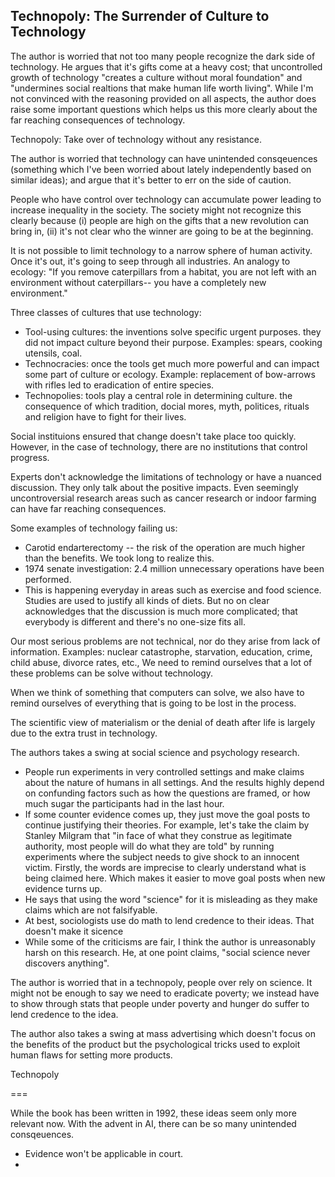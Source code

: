 ## Technopoly: The Surrender of Culture to Technology

The author is worried that not too many people recognize the dark side of technology. He argues that it's gifts come at a heavy cost; that uncontrolled growth of technology "creates a culture without moral foundation" and "undermines social realtions that make human life worth living". While I'm not convinced with the reasoning provided on all aspects, the author does raise some important questions which helps us this more clearly about the far reaching consequences of technology. 

Technopoly: Take over of technology without any resistance. 

The author is worried that technology can have unintended consqeuences (something which I've been worried about lately independently based on similar ideas); and argue that it's better to err on the side of caution. 

People who have control over technology can accumulate power leading to increase inequality in the society. The society might not recognize this clearly because (i) people are high on the gifts that a new revolution can bring in, (ii) it's not clear who the winner are going to be at the beginning. 

It is not possible to limit technology to a narrow sphere of human activity. Once it's out, it's going to seep through all industries. An analogy to ecology: "If you remove caterpillars from a habitat, you are not left with an environment without caterpillars-- you have a completely new environment."

Three classes of cultures that use technology:
- Tool-using cultures: the inventions solve specific urgent purposes. they did not impact culture beyond their purpose. Examples: spears, cooking utensils, coal.
- Technocracies: once the tools get much more powerful and can impact some part of culture or ecology. Example: replacement of bow-arrows with rifles led to eradication of entire species. 
- Technopolies: tools play a central role in determining culture. the consequence of which tradition, docial mores, myth, politices, rituals and religion have to fight for their lives. 

Social instituions ensured that change doesn't take place too quickly. However, in the case of technology, there are no institutions that control progress. 

Experts don't acknowledge the limitations of technology or have a nuanced discussion. They only talk about the positive impacts. Even seemingly uncontroversial research areas such as cancer research or indoor farming can have far reaching consequences.

Some examples of technology failing us:
- Carotid endarterectomy -- the risk of the operation are much higher than the benefits. We took long to realize this.
- 1974 senate investigation: 2.4 million unnecessary operations have been performed.
- This is happening everyday in areas such as exercise and food science. Studies are used to justify all kinds of diets. But no on clear acknowledges that the discussion is much more complicated; that everybody is different and there's no one-size fits all.

Our most serious problems are not technical, nor do they arise from lack of information. Examples: nuclear catastrophe, starvation, education, crime, child abuse, divorce rates, etc., We need to remind ourselves that a lot of these problems can be solve without technology.
 
When we think of something that computers can solve, we also have to remind ourselves of everything that is going to be lost in the process.
 
The scientific view of materialism or the denial of death after life is largely due to the extra trust in technology.

The authors takes a swing at social science and psychology research.
- People run experiments in very controlled settings and make claims about the nature of humans in all settings. And the results highly depend on confunding factors such as how the questions are framed, or how much sugar the participants had in the last hour. 
- If some counter evidence comes up, they just move the goal posts to continue justifying their theories. For example, let's take the claim by Stanley Milgram that "in face of what they construe as legitimate authority, most people will do what they are told" by running experiments where the subject needs to give shock to an innocent victim. Firstly, the words are imprecise to clearly understand what is being claimed here. Which makes it easier to move goal posts when new evidence turns up.
- He says that using the word "science" for it is misleading as they make claims which are not falsifyable. 
- At best, sociologists use do math to lend credence to their ideas. That doesn't make it sicence
- While some of the criticisms are fair, I think the author is unreasonably harsh on this research. He, at one point claims, "social science never discovers anything".

The author is worried that in a technopoly, people over rely on science. It might not be enough to say we need to eradicate poverty; we instead have to show through stats that people under poverty and hunger do suffer to lend credence to the idea. 

The author also takes a swing at mass advertising which doesn't focus on the benefits of the product but the psychological tricks used to exploit human flaws for setting more products. 

Technopoly



===

While the book has been written in 1992, these ideas seem only more relevant now. With the advent in AI, there can be so many unintended consqeuences.
- Evidence won't be applicable in court.
- 
